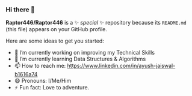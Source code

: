 ### Hi there 👋


**Raptor446/Raptor446** is a ✨ _special_ ✨ repository because its `README.md` (this file) appears on your GitHub profile.

Here are some ideas to get you started:

- 🔭 I’m currently working on improving my Technical Skills
- 🌱 I’m currently learning Data Structures & Algorithms
- 📫 How to reach me: https://www.linkedin.com/in/ayush-jaiswal-b1616a74
- 😄 Pronouns: I/Me/Him
- ⚡ Fun fact: Love to adventure.

